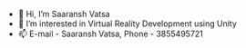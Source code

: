 - 👋 Hi, I’m Saaransh Vatsa
- 👀 I’m interested in Virtual Reality Development using Unity
- 📫 E-mail - Saaransh Vatsa, Phone - 3855495721
<!---
LuciVatsa/LuciVatsa is a ✨ special ✨ repository because its `README.md` (this file) appears on your GitHub profile.
You can click the Preview link to take a look at your changes.
--->
